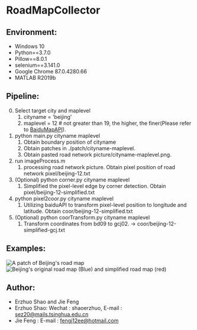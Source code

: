# RoadMapCollector

## Environment:
* Windows 10
* Python==3.7.0
* Pillow==8.0.1
* selenium==3.141.0
* Google Chrome 87.0.4280.66
* MATLAB R2019b

## Pipeline:
0. Select target city and maplevel
   1. cityname = 'beijing'
   2. maplevel = 12 # not greater than 19, the higher, the finer(Please refer to [BaiduMapAPI](http://api.map.baidu.com/lbsapi/getpoint/index.html)).
1. python main.py cityname maplevel
   1. Obtain boundary position of cityname
   1. Obtain patches in ./patch/cityname-maplevel.
   2. Obtain pasted road network picture/cityname-maplevel.png.
2. run imageProcess.m
   1. processing road network picture. Obtain pixel position of road network pixel/beijing-12.txt
3. (Optional) python corner.py cityname maplevel
   1. Simplified the pixel-level edge by corner detection. Obtain pixel/beijing-12-simplified.txt
4. python pixel2coor.py cityname maplevel
   1. Utilizing baiduAPI to transform pixel-level position to longitude and latitude. Obtain coor/beijing-12-simplified.txt
5. (Optional) python coorTransform.py cityname maplevel
   1. Transform coordinates from bd09 to gcj02. -> coor/beijing-12-simplified-gcj.txt
   
## Examples:
![A patch of Beijing's road map](https://github.com/shaoerzhuo/RoadMapCollector/blob/main/patch/beijing-12/2-3.png)
![Beijing's original road map (Blue) and simplified road map (red)](https://github.com/shaoerzhuo/RoadMapCollector/blob/main/picture/beijing-12-simplified.png)

## Author:
* Erzhuo Shao and Jie Feng
* Erzhuo Shao: Wechat : shaoerzhuo, E-mail : sez20@mails.tsinghua.edu.cn
* Jie Feng : E-mail : fengj12ee@hotmail.com
